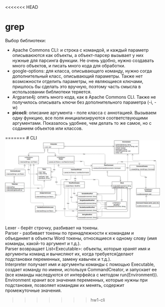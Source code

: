 <<<<<<< HEAD
# grep
Выбор библиотеки: <br>

<ul>
<li>Apache Commons CLI: и строка с командой, и каждый параметр описываюются как объекты, а объект-парсер вызывает у них нужные для парсинга функции. Не очень удобно, нужно создавать много объектов, и писать много кода для обработки.</li>  
<li>google-options: для класса, описывающего команду, нужно согда дополнительный класс, описывающий параметры. Также нет возможности отделить параметры, не являющиеся ключами, пришлось бы сделать это вручную, поэтому часть смысла в использовании библиотеки теряется.</li> 
<li>Argparse4j: опять много кода, как в Apache Commons CLI. Также не получилось описывать ключи без дополнительного параметра (-i, -w)</li>  
<li><b>picocli</b>: описание аргумента - поле класса с аннотацией. Вызываем одну функцию, все поля инициализируются соответствующими аргументами. Показалось удобнее, чем делать то же самое, но с соданием объектов или классов.</li> 
</ul>
=======
# CLI
<img src="https://github.com/MariEliseeva/SoftwareDesign/blob/hw1-cli/Architecture.jpg">

Lexer - берёт строчку, разбивает на токены.<br>
Parser - разбивает токены по принадлежности к командам и объединяет в объекты Word токены, относящиеся к одному слову (имя команды, какой-то аргумент и т.д.). <br> 
Parser возвращает List\<Executable\>: объекты, которые хранят имя и аргументы команд и вычисляют их, когда требуется(делают подстановки переменных, замену кавычек и т.д.).<br>
Interpreter получает имя и аргументы команды с помощью Executable, создает команду по имени, используя CommandCreator, и запускает ее (все команды наследуются от интерфейса с методом run(Environment)).<br>
Environment хранит все значения переменных, которые нужны при подстановке, позволяет командам их менять, содержит промежуточные значения.
>>>>>>> hw1-cli
